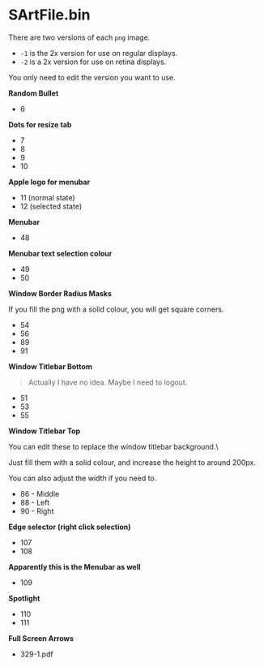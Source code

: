# SArtFile.bin

There are two versions of each `png` image.

- `-1` is the 2x version for use on regular displays.
- `-2` is a 2x version for use on retina displays.

You only need to edit the version you want to use.

**Random Bullet**

- 6

**Dots for resize tab**

- 7
- 8
- 9
- 10

**Apple logo for menubar**

- 11 (normal state)
- 12 (selected state)

**Menubar**

- 48

**Menubar text selection colour**

- 49
- 50

**Window Border Radius Masks**

If you fill the png with a solid colour, you will get square corners.

- 54
- 56
- 89
- 91

**Window Titlebar Bottom**

> Actually I have no idea. Maybe I need to logout.

- 51
- 53
- 55

**Window Titlebar Top**

You can edit these to replace the window titlebar background.\

Just fill them with a solid colour, and increase the height to around 200px.

You can also adjust the width if you need to.

- 86 - Middle
- 88 - Left
- 90 - Right

**Edge selector (right click selection)**

- 107
- 108

**Apparently this is the Menubar as well**

- 109

**Spotlight**

- 110
- 111

**Full Screen Arrows**

- 329-1.pdf
